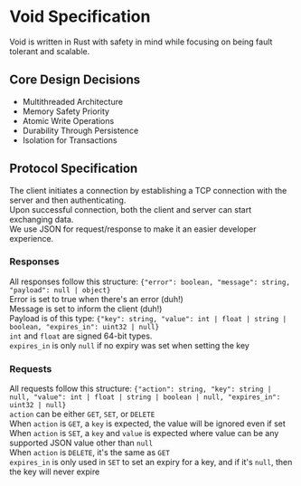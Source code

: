 # Void Specification

Void is written in Rust with safety in mind while focusing on being fault tolerant and scalable.

## Core Design Decisions

- Multithreaded Architecture
- Memory Safety Priority
- Atomic Write Operations
- Durability Through Persistence
- Isolation for Transactions

## Protocol Specification

The client initiates a connection by establishing a TCP connection with the server and then authenticating.  
Upon successful connection, both the client and server can start exchanging data.  
We use JSON for request/response to make it an easier developer experience.

### Responses

All responses follow this structure: `{"error": boolean, "message": string, "payload": null | object}`  
Error is set to true when there's an error (duh!)  
Message is set to inform the client (duh!)  
Payload is of this type: `{"key": string, "value": int | float | string | boolean, "expires_in": uint32 | null}`  
`int` and `float` are signed 64-bit types.  
`expires_in` is only `null` if no expiry was set when setting the key

### Requests

All requests follow this structure: `{"action": string, "key": string | null, "value": int | float | string | boolean | null, "expires_in": uint32 | null}`  
`action` can be either `GET`, `SET`, or `DELETE`  
When `action` is `GET`, a `key` is expected, the value will be ignored even if set  
When `action` is `SET`, a `key` and `value` is expected where value can be any supported JSON value other than `null`  
When `action` is `DELETE`, it's the same as `GET`  
`expires_in` is only used in `SET` to set an expiry for a key, and if it's `null`, then the key will never expire
